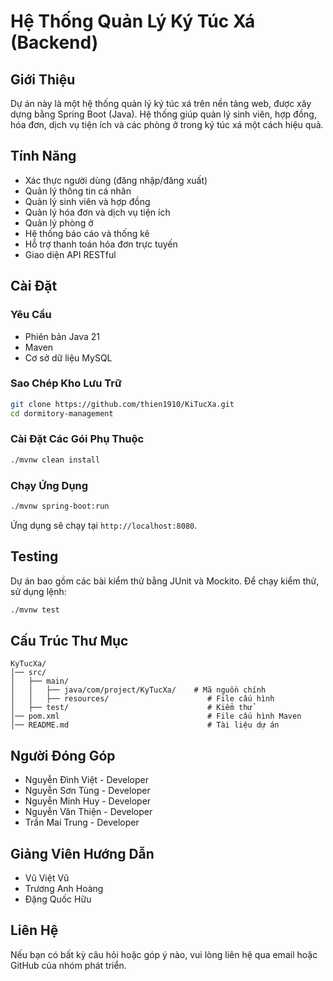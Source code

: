# Hệ Thống Quản Lý Ký Túc Xá (Backend)

## Giới Thiệu
Dự án này là một hệ thống quản lý ký túc xá trên nền tảng web, được xây dựng bằng Spring Boot (Java). Hệ thống giúp quản lý sinh viên, hợp đồng, hóa đơn, dịch vụ tiện ích và các phòng ở trong ký túc xá một cách hiệu quả.

## Tính Năng
- Xác thực người dùng (đăng nhập/đăng xuất)
- Quản lý thông tin cá nhân
- Quản lý sinh viên và hợp đồng
- Quản lý hóa đơn và dịch vụ tiện ích
- Quản lý phòng ở
- Hệ thống báo cáo và thống kê
- Hỗ trợ thanh toán hóa đơn trực tuyến
- Giao diện API RESTful

## Cài Đặt
### Yêu Cầu
- Phiên bản Java 21
- Maven 
- Cơ sở dữ liệu MySQL

### Sao Chép Kho Lưu Trữ
```sh
git clone https://github.com/thien1910/KiTucXa.git
cd dormitory-management
```

### Cài Đặt Các Gói Phụ Thuộc
```sh
./mvnw clean install
```

### Chạy Ứng Dụng
```sh
./mvnw spring-boot:run
```
Ứng dụng sẽ chạy tại `http://localhost:8080`.

## Testing
Dự án bao gồm các bài kiểm thử bằng JUnit và Mockito. Để chạy kiểm thử, sử dụng lệnh:
```sh
./mvnw test
```

## Cấu Trúc Thư Mục
```
KyTucXa/
│── src/
│   ├── main/
│   │   ├── java/com/project/KyTucXa/    # Mã nguồn chính
│   │   ├── resources/                      # File cấu hình
│   ├── test/                               # Kiểm thử
│── pom.xml                                 # File cấu hình Maven
│── README.md                               # Tài liệu dự án
```

## Người Đóng Góp
- Nguyễn Đình Việt - Developer
- Nguyễn Sơn Tùng - Developer
- Nguyễn Minh Huy - Developer
- Nguyễn Văn Thiện - Developer
- Trần Mai Trung - Developer

## Giảng Viên Hướng Dẫn
- Vũ Việt Vũ
- Trương Anh Hoàng
- Đặng Quốc Hữu

## Liên Hệ
Nếu bạn có bất kỳ câu hỏi hoặc góp ý nào, vui lòng liên hệ qua email hoặc GitHub của nhóm phát triển.

